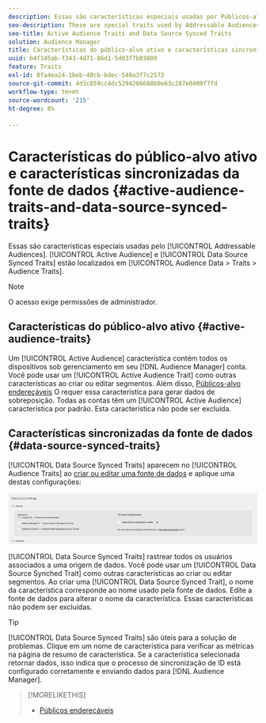```yaml
---
description: Essas são características especiais usadas por Públicos-alvo endereçáveis. O Público-alvo ativo e as Características sincronizadas da fonte de dados estão localizados em Dados de público-alvo > Características > Características de público-alvo.
seo-description: These are special traits used by Addressable Audiences. Active Audience and Data Source Synced Traits are located in Audience Data > Traits > Audience Traits.
seo-title: Active Audience Traits and Data Source Synced Traits
solution: Audience Manager
title: Características do público-alvo ativo e características sincronizadas da fonte de dados
uuid: b4f145ab-f343-4d71-86d1-5d03f7b03809
feature: Traits
exl-id: 8fa4ea24-1beb-40cb-bdec-540a3f7c2573
source-git-commit: 4d3c859cc4dc5294286680b0e63c287e0409f7fd
workflow-type: tm+mt
source-wordcount: '215'
ht-degree: 8%

---
```


# Características do público-alvo ativo e características sincronizadas da fonte de dados {#active-audience-traits-and-data-source-synced-traits}

Essas são características especiais usadas pelo [!UICONTROL Addressable Audiences]. [!UICONTROL Active Audience] e [!UICONTROL Data Source Synced Traits] estão localizados em [!UICONTROL Audience Data > Traits > Audience Traits].

>[!NOTE]
>
>O acesso exige permissões de administrador.

## Características do público-alvo ativo {#active-audience-traits}

Um [!UICONTROL Active Audience] característica contém todos os dispositivos sob gerenciamento em seu [!DNL Audience Manager] conta. Você pode usar um [!UICONTROL Active Audience Trait] como outras características ao criar ou editar segmentos. Além disso, [Públicos-alvo endereçáveis](../../features/addressable-audiences.md) O requer essa característica para gerar dados de sobreposição. Todas as contas têm um [!UICONTROL Active Audience] característica por padrão. Esta característica não pode ser excluída.

## Características sincronizadas da fonte de dados {#data-source-synced-traits}

[!UICONTROL Data Source Synced Traits] aparecem no [!UICONTROL Audience Traits] ao [criar ou editar uma fonte de dados](../../features/manage-datasources.md#create-data-source) e aplique uma destas configurações:

![](assets/datasource_synced.png)

[!UICONTROL Data Source Synced Traits] rastrear todos os usuários associados a uma origem de dados. Você pode usar um [!UICONTROL Data Source Synched Trait] como outras características ao criar ou editar segmentos. Ao criar uma [!UICONTROL Data Source Synced Trait], o nome da característica corresponde ao nome usado pela fonte de dados. Edite a fonte de dados para alterar o nome da característica. Essas características não podem ser excluídas.

>[!TIP]
>
>[!UICONTROL Data Source Synced Traits] são úteis para a solução de problemas. Clique em um nome de característica para verificar as métricas na página de resumo de característica. Se a característica selecionada retornar dados, isso indica que o processo de sincronização de ID está configurado corretamente e enviando dados para [!DNL Audience Manager].

>[!MORELIKETHIS]
>
>* [Públicos endereçáveis](../../features/addressable-audiences.md)

